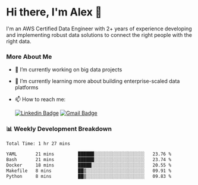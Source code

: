 # Hi there, I'm Alex  👋

I'm an AWS Certified Data Engineer with 2+ years of experience developing and implementing robust data solutions to connect the right people with the right data. 

### More About Me

- 🔭 I’m currently working on big data projects
- 🌱 I’m currently learning more about building enterprise-scaled data platforms
- 📫 How to reach me:

  [![Linkedin Badge](https://img.shields.io/badge/LinkedIn-0077B5?style=for-the-badge&logo=linkedin&logoColor=white)](https://www.linkedin.com/in/itsalexchen) [![Gmail Badge](https://img.shields.io/badge/Gmail-D14836?style=for-the-badge&logo=gmail&logoColor=white)](mailto:itsalexchen@gmail.com)




### 📊 Weekly Development Breakdown
<!--START_SECTION:waka-->

```txt
Total Time: 1 hr 27 mins

YAML       21 mins         ██████░░░░░░░░░░░░░░░░░░░   23.76 %
Bash       21 mins         ██████░░░░░░░░░░░░░░░░░░░   23.74 %
Docker     18 mins         █████░░░░░░░░░░░░░░░░░░░░   20.55 %
Makefile   8 mins          ██▒░░░░░░░░░░░░░░░░░░░░░░   09.91 %
Python     8 mins          ██▒░░░░░░░░░░░░░░░░░░░░░░   09.83 %
```

<!--END_SECTION:waka-->
